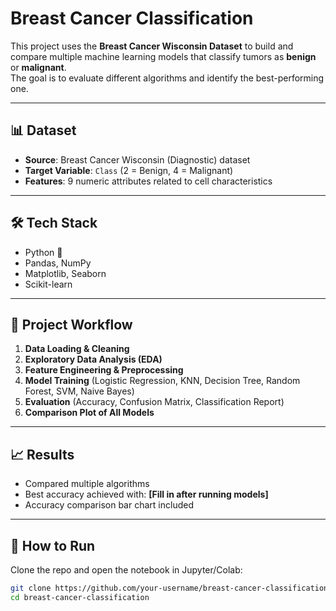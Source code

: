# Breast Cancer Classification

This project uses the **Breast Cancer Wisconsin Dataset** to build and compare multiple machine learning models that classify tumors as **benign** or **malignant**.  
The goal is to evaluate different algorithms and identify the best-performing one.

---

## 📊 Dataset
- **Source**: Breast Cancer Wisconsin (Diagnostic) dataset  
- **Target Variable**: `Class` (2 = Benign, 4 = Malignant)  
- **Features**: 9 numeric attributes related to cell characteristics  

---

## 🛠️ Tech Stack
- Python 🐍  
- Pandas, NumPy  
- Matplotlib, Seaborn  
- Scikit-learn  

---

## 📂 Project Workflow
1. **Data Loading & Cleaning**  
2. **Exploratory Data Analysis (EDA)**  
3. **Feature Engineering & Preprocessing**  
4. **Model Training** (Logistic Regression, KNN, Decision Tree, Random Forest, SVM, Naive Bayes)  
5. **Evaluation** (Accuracy, Confusion Matrix, Classification Report)  
6. **Comparison Plot of All Models**  

---

## 📈 Results
- Compared multiple algorithms  
- Best accuracy achieved with: **[Fill in after running models]**  
- Accuracy comparison bar chart included  

---

## 🚀 How to Run
Clone the repo and open the notebook in Jupyter/Colab:
```bash
git clone https://github.com/your-username/breast-cancer-classification.git
cd breast-cancer-classification
